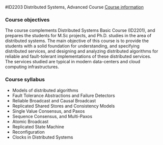 #ID2203 Distributed Systems, Advanced Course
[Course information](http://www.kth.se/student/kurser/kurs/ID2203?l=en)

### Course objectives
The course complements Distributed Systems Basic Course (ID2201), and prepares the students for M.Sc projects, and Ph.D. studies in the area of distributed systems. 
The main objective of this course is to provide the students with a solid foundation for understanding, and specifying distributed services, and designing and analyzing distributed algorithms for reliable and fault-tolerant  implementations of these distributed services. The services studied are typical in modern data-centers and cloud computing infrastructures. 

### Course syllabus
* Models of distributed algorithms
* Fault Tolerance Abstractions and Failure Detectors
* Reliable Broadcast and Causal Broadcast
* Replicated Shared Stores and Consistency Models
* Single Value Consensus, and Paxos
* Sequence Consensus, and Multi-Paxos
* Atomic Broadcast
* Replicated State Machine
* Reconfiguration
* Clocks in Distributed Systems
